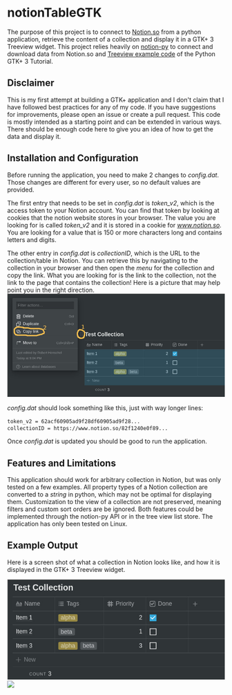 # notionTableGTK
The purpose of this project is to connect to [Notion.so](https://www.notion.so) from a python application, retrieve the content of a collection and display it in a GTK+ 3 Treeview widget. This project relies heavily on [notion-py](https://github.com/jamalex/notion-py) to connect and download data from Notion.so and [Treeview example code](https://python-gtk-3-tutorial.readthedocs.io/en/latest/treeview.html) of the Python GTK+ 3 Tutorial.

## Disclaimer

This is my first attempt at building a GTK+ application and I don't claim that I have followed best practices for any of my code. If you have suggestions for improvements, please open an issue or create a pull request.
This code is mostly intended as a starting point and can be extended in various ways. There should be enough code here to give you an idea of how to get the data and display it.

## Installation and Configuration

Before running the application, you need to make 2 changes to *config.dat*. Those changes are different for every user, so no default values are provided.

The first entry that needs to be set in *config.dat* is *token_v2*, which is the access token to your Notion account. You can find that token by looking at cookies that the notion website stores in your browser. The value you are looking for is called *token_v2* and it is stored in a cookie for *www.notion.so*. You are looking for a value that is 150 or more characters long and contains letters and digits.

The other entry in *config.dat* is *collectionID*, which is the URL to the collection/table in Notion. You can retrieve this by navigating to the collection in your browser and then open the *menu* for the collection and copy the link. What you are looking for is the link to the collection, not the link to the page that contains the collection! Here is a picture that may help point you in the right direction. ![](./img/notionCollectionLink.jpg)

*config.dat* should look something like this, just with way longer lines:

```
token_v2 = 62acf60905ad9f28df60905ad9f28...
collectionID = https://www.notion.so/82f1240e0f89...
```
Once *config.dat* is updated you should be good to run the application.

## Features and Limitations

This application should work for arbitrary collection in Notion, but was only tested on a few examples. All property types of a Notion collection are converted to a *string* in python, which may not be optimal for displaying them. Customization to the view of a collection are not preserved, meaning filters and custom sort orders are be ignored. Both features could be implemented through the notion-py API or in the tree view list store. The application has only been tested on Linux.

## Example Output

Here is a screen shot of what a collection in Notion looks like, and how it is displayed in the GTK+ 3 Treeview widget.

![](./img/NotionCollection.jpg) ![](/home/henschel/Desktop/notionTableGTK/img/GTKApp.jpg)

